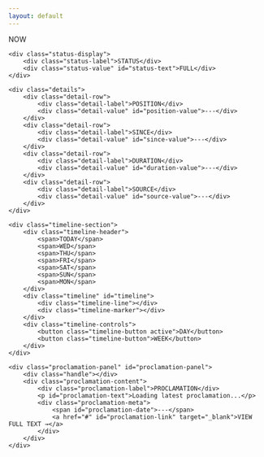 ```yaml
---
layout: default
---
```

<div class="container">
    <div class="time">NOW</div>

    <div class="status-display">
        <div class="status-label">STATUS</div>
        <div class="status-value" id="status-text">FULL</div>
    </div>

    <div class="details">
        <div class="detail-row">
            <div class="detail-label">POSITION</div>
            <div class="detail-value" id="position-value">---</div>
        </div>
        <div class="detail-row">
            <div class="detail-label">SINCE</div>
            <div class="detail-value" id="since-value">---</div>
        </div>
        <div class="detail-row">
            <div class="detail-label">DURATION</div>
            <div class="detail-value" id="duration-value">---</div>
        </div>
        <div class="detail-row">
            <div class="detail-label">SOURCE</div>
            <div class="detail-value" id="source-value">---</div>
        </div>
    </div>

    <div class="timeline-section">
        <div class="timeline-header">
            <span>TODAY</span>
            <span>WED</span>
            <span>THU</span>
            <span>FRI</span>
            <span>SAT</span>
            <span>SUN</span>
            <span>MON</span>
        </div>
        <div class="timeline" id="timeline">
            <div class="timeline-line"></div>
            <div class="timeline-marker"></div>
        </div>
        <div class="timeline-controls">
            <button class="timeline-button active">DAY</button>
            <button class="timeline-button">WEEK</button>
        </div>
    </div>

    <div class="proclamation-panel" id="proclamation-panel">
        <div class="handle"></div>
        <div class="proclamation-content">
            <div class="proclamation-label">PROCLAMATION</div>
            <p id="proclamation-text">Loading latest proclamation...</p>
            <div class="proclamation-meta">
                <span id="proclamation-date">---</span>
                <a href="#" id="proclamation-link" target="_blank">VIEW FULL TEXT →</a>
            </div>
        </div>
    </div>
</div>

<div class="loading-overlay" id="loading-overlay">
    <div class="loading-spinner"></div>
</div>